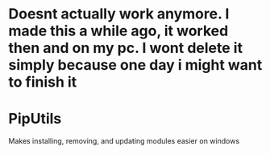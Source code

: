 # Doesnt actually work anymore. I made this a while ago, it worked then and on my pc. I wont delete it simply because one day i might want to finish it


# PipUtils
Makes installing, removing, and updating modules easier on windows
